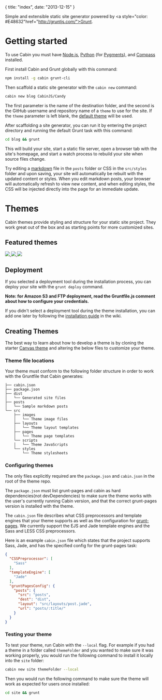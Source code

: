 {
  title: "index",
  date:   "2013-12-15"
}

Simple and extensible static site generator powered by <a style="color: #E48632"href="http://gruntjs.com/">Grunt</a>.

# Getting started

To use Cabin you must have [Node.js](http://nodejs.org/), [Python](http://www.python.org/) (for [Pygments](http://pygments.org/)), and [Compass](http://compass-style.org/) installed.

First install Cabin and Grunt globally with this command:

```bash
npm install -g cabin grunt-cli  
```

Then scaffold a static site generator with the `cabin new` command:

```bash
cabin new blog CabinJS/Candy
```

The first parameter is the name of the destination folder, and the second is the GitHub username and repository name of a `theme` to use for the site. If the `theme` parameter is left blank, the [default theme](http://CabinJS.github.io/Candy/) will be used.

After scaffolding a site generator, you can run it by entering the project directory and running the default Grunt task with this command:

```bash
cd blog && grunt
```

This will build your site, start a static file server, open a browser tab with the site's homepage, and start a watch process to rebuild your site when source files change.

Try editing a [markdown](http://daringfireball.net/projects/markdown/syntax#block) file in the `posts` folder or CSS in the `src/styles` folder and upon saving, your site will automatically be rebuilt with the updated content or styles. When you edit markdown posts, your browser will automatically refresh to view new content, and when editing styles, the CSS will be injected directly into the page for an immediate update.

# Themes

Cabin themes provide styling and structure for your static site project. They work great out of the box and as starting points for more customized sites.

## Featured themes

<a class="theme-wrapper group" href="http://CabinJS.github.io/Candy/">
  <img class="theme-img" src="http://i.imgur.com/JKM27ib.png?1"/>
</a>

<a class="theme-wrapper group" href="http://CabinJS.github.io/Blok/">
  <img class="theme-img" src="http://i.imgur.com/CgppgNp.png"/>
</a>

<a class="theme-wrapper group" href="http://CabinJS.github.io/Canvas/">
  <img class="theme-img" src="http://i.imgur.com/nLkDQ08.png"/>
</a>

## Deployment

If you selected a deployment tool during the installation process, you can deploy your site with the `grunt deploy` command.

**Note: for Amazon S3 and FTP deployment, read the Gruntfile.js comment about how to configure your credentials.**

If you didn't select a deployment tool during the theme installation, you can add one later by following the [installation guide](https://github.com/CabinJS/Cabin/wiki/Deployment-Tools) in the wiki.

## Creating Themes

The best way to learn about how to develop a theme is by cloning the starter [Canvas theme](https://github.com/CabinJS/Canvas) and altering the below files to customize your theme.

### Theme file locations

Your theme must conform to the following folder structure in order to work with the Gruntfile that Cabin generates:
```
├── cabin.json
├── package.json
├── dist
│   └── Generated site files
├── posts
│   └── Sample markdown posts
└── src
    ├── images
    │   └── Theme image files
    ├── layouts
    │   └── Theme layout templates
    ├── pages
    │   └── Theme page templates
    └── scripts
    │   └── Theme JavaScripts
    └── styles
        └── Theme stylesheets
```

### Configuring themes

The only files explicitly required are the `package.json` and `cabin.json` in the root of the theme repo. 

The `package.json` must list grunt-pages and cabin as hard dependencies(not devDependencies) to make sure the theme works with the user's currently running Cabin version, and that the correct grunt-pages version is installed with the theme.

The `cabin.json` file describes what CSS preprocessors and template engines that your theme supports as well as the configuration for [grunt-pages](https://github.com/CabinJS/grunt-pages). We currently support the EJS and Jade template engines and the Sass and LESS CSS preprocessors.

Here is an example `cabin.json` file which states that the project supports Sass, Jade, and has the specified config for the grunt-pages task:
```json
{
  "CSSPreprocessor": [
    "Sass"
  ],
  "templateEngine": [
    "Jade"
  ],
  "gruntPagesConfig": {
    "posts": {
      "src": "posts",
      "dest": "dist",
      "layout": "src/layouts/post.jade",
      "url": "posts/:title/"
    }
  }
}
```

### Testing your theme

To test your theme, run Cabin with the `--local` flag. For example if you had a theme in a folder called `themeFolder` and you wanted to make sure it was working properly, you would run the following command to install it locally into the `site` folder:

```bash
cabin new site themeFolder --local
```

Then you would run the following command to make sure the theme will work as expected for users once installed:

```bash
cd site && grunt
```